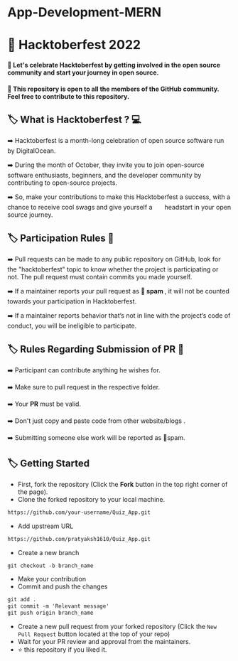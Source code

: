 # App-Development-MERN
# :gift: Hacktoberfest 2022
#### :dart: Let's celebrate Hacktoberfest by getting involved in the open source community and start your journey in open source.
#### :dart: This repository is open to all the members of the GitHub community. Feel free to contribute to this repository.<br>


## :label: What is Hacktoberfest ? :computer:

➡️ Hacktoberfest is a month-long celebration of open source software run by DigitalOcean. 

➡️ During the month of October, they invite you to join open-source software enthusiasts, beginners, and the developer community by &nbsp;&nbsp;&nbsp;&nbsp;&nbsp; contributing to open-source projects.

➡️ So, make your contributions to make this Hacktoberfest a success, with a chance to receive cool swags and give yourself a  &nbsp;&nbsp;&nbsp;&nbsp;&nbsp;&nbsp;headstart in your open source journey.


## :label: Participation Rules 📝

➡️ Pull requests can be made to any public repository on GitHub, look for the "hacktoberfest" topic to know whether the project is participating or not. The pull request must contain commits you made yourself. 

➡️ If a maintainer reports your pull request as 🔴<b> spam </b>, it will not be counted towards your participation in Hacktoberfest.

➡️ If a maintainer reports behavior that’s not in line with the project’s code of conduct, you will be ineligible to participate.


##  :label:  Rules Regarding Submission of PR :bookmark:
➡️ Participant can contribute anything he wishes for.

➡️ Make sure to pull request in the respective folder. 

➡️ Your <b>PR</b> must be valid.

➡️ Don't just copy and paste code from other website/blogs .

➡️ Submitting someone else work will be reported as 🔴spam.


## :label: Getting Started

* First, fork the repository (Click the <b><b>Fork</b></b> button in the top right corner of the page).
* Clone the forked repository to your local machine.

```markdown
https://github.com/your-username/Quiz_App.git
```

* Add upstream URL 
```markdown
https://github.com/pratyaksh1610/Quiz_App.git
```

* Create a new branch

```markdown
git checkout -b branch_name
```

* Make your contribution
* Commit and push the changes

```markdown
git add .
git commit -m 'Relevant message'
git push origin branch_name
```

* Create a new pull request from your forked repository (Click the `New Pull Request` button located at the top of your repo)
* Wait for your PR review and approval from the maintainers.
* :star: this repository if you liked it.